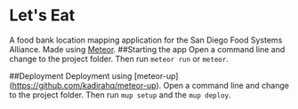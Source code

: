 # Let's Eat
A food bank location mapping application for the San Diego Food Systems Alliance.
Made using [Meteor](https://www.meteor.com/).
##Starting the app
Open a command line and change to the project folder. Then run `meteor run` or `meteor`.

##Deployment
Deployment using [meteor-up] (https://github.com/kadirahq/meteor-up).
Open a command line and change to the project folder. Then run `mup setup` and the `mup deploy`.
